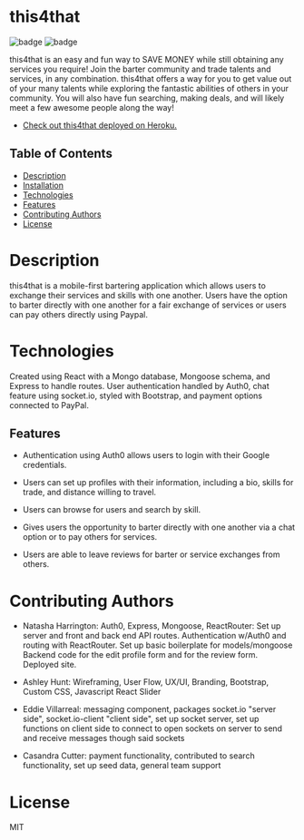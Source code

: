 # this4that

![badge](https://img.shields.io/badge/license-MIT-orange)
![badge](https://img.shields.io/badge/build-passing-brightgreen)

this4that is an easy and fun way to SAVE MONEY while still obtaining any services you require!  Join the barter community and trade talents and services, in any combination.
this4that offers a way for you to get value out of your many talents while exploring the fantastic abilities of others in your community.  You will also have fun searching, making deals, and will likely meet a few awesome people along the way!

* <a href="https://peaceful-ocean-96286.herokuapp.com/">Check out this4that deployed on Heroku.</a>

## Table of Contents
* [Description](#description)
* [Installation](#installation)
* [Technologies](#technologies)
* [Features](#features)
* [Contributing Authors](#contributors)
* [License](#license)

# Description

this4that is a mobile-first bartering application which allows users to exchange their services and skills with one another. Users have the option to barter directly with one another for a fair exchange of services or users can pay others directly using Paypal. 

# Technologies

Created using React with a Mongo database, Mongoose schema, and Express to handle routes. User authentication handled by Auth0, chat feature using socket.io, styled with Bootstrap, and payment options connected to PayPal.
    
## Features

* Authentication using Auth0 allows users to login with their Google credentials.

* Users can set up profiles with their information, including a bio, skills for trade, and distance willing to travel.

* Users can browse for users and search by skill.

* Gives users the opportunity to barter directly with one another via a chat option or to pay others for services.

* Users are able to leave reviews for barter or service exchanges from others.

# Contributing Authors
* Natasha Harrington: Auth0, Express, Mongoose, ReactRouter: Set up server and front and back end API routes. Authentication w/Auth0 and routing with ReactRouter. Set up basic boilerplate for models/mongoose Backend code for the edit profile form and for the review form. Deployed site.

* Ashley Hunt: Wireframing, User Flow, UX/UI, Branding, Bootstrap, Custom CSS, Javascript React Slider

* Eddie Villarreal: messaging component,  packages  socket.io "server side",   socket.io-client "client side",  set up socket server, set up functions on client side to connect to open sockets on server to send and receive messages though said sockets 

* Casandra Cutter: payment functionality, contributed to search functionality, set up seed data, general team support
    
# License
MIT